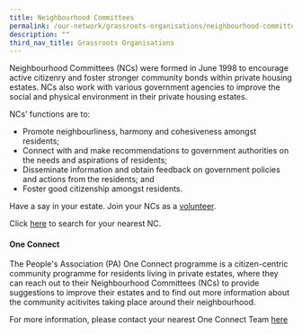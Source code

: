 ```yaml
---
title: Neighbourhood Committees
permalink: /our-network/grassroots-organisations/neighbourhood-committees/
description: ""
third_nav_title: Grassroots Organisations
---
```

Neighbourhood Committees (NCs) were formed in June 1998 to encourage active citizenry and foster stronger community bonds within private housing estates. NCs also work with various government agencies to improve the social and physical environment in their private housing estates.


NCs’ functions are to:

* Promote neighbourliness, harmony and cohesiveness amongst residents;
* Connect with and make recommendations to government authorities on the needs and aspirations of residents;
* Disseminate information and obtain feedback on government policies and actions from the residents; and
* Foster good citizenship amongst residents.

Have a say in your estate. Join your NCs as a [volunteer](https://pa-corp-staging.netlify.app/engage/be-our-volunteer).

Click [here](https://www.onepa.gov.sg/rc) to search for your nearest NC.

#### One Connect

The People's Association (PA) One Connect programme is a citizen-centric community programme for residents living in private estates, where they can reach out to their Neighbourhood Committees (NCs) to provide suggestions to improve their estates and to find out more information about the community acitivites taking place around their neighbourhood.

For more information, please contact your nearest One Connect Team [here](/files/Our%20Network/Grassroots%20Organisations/ochotline.pdf)